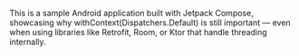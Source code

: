 This is a sample Android application built with Jetpack Compose, showcasing why withContext(Dispatchers.Default) is still important — even when using libraries like Retrofit, Room, or Ktor that handle threading internally.
